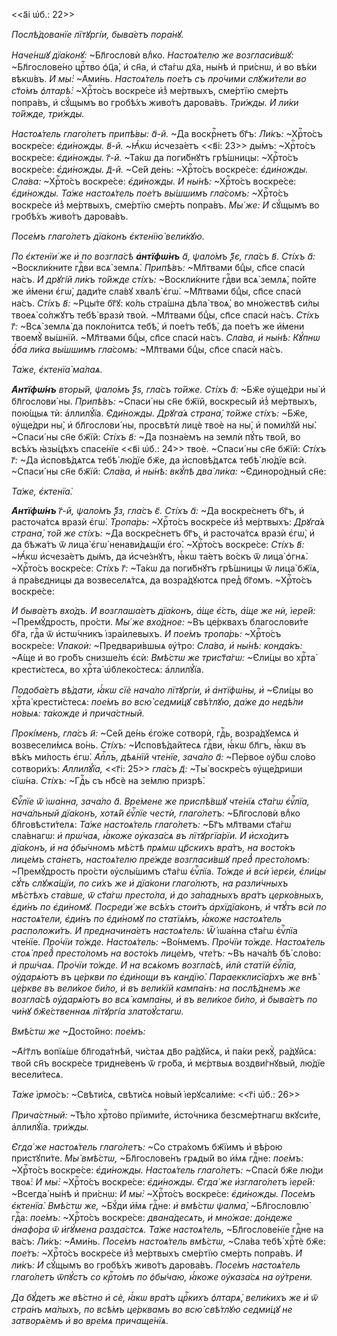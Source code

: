 <<а҃і ѡ҆б.: 22>>

*Послѣ́дованїе лїтꙋргі́и, быва́етъ пора́нꙋ.*

*Наче́ншꙋ дїа́конꙋ:* ~Бл҃гословѝ влⷣко. *Настоѧ́телю же возгласи́вшꙋ:*
~Бл҃гослове́но црⷭ҇тво ѻ҆ц҃а̀, и҆ сн҃а, и҆ ст҃а́гѡ дх҃а, ны́нѣ и҆ при́снѡ, и҆ во
вѣ́ки вѣкѡ́въ. *И҆ мы̀:* ~А҆ми́нь. *Настоѧ́тель пое́тъ съ про́чими слꙋжи́тели во
ст҃о́мъ ѻ҆лтарѣ̀:* ~Хрⷭ҇то́съ воскре́се и҆з̾ ме́ртвыхъ, сме́ртїю сме́рть
попра́въ, и҆ сꙋ́щымъ во гробѣ́хъ живо́тъ дарова́въ. *Три́жды. И҆ ли́ки то́йжде,
три́жды.*

*Настоѧ́тель глаго́летъ припѣ́вы: а҃-й.* ~Да воскрⷭ҇нетъ бг҃ъ: *Ли́къ:*
~Хрⷭ҇то́съ воскре́се: *є҆ди́ножды. в҃-й.* ~Ꙗ҆́кѡ и҆счеза́етъ <<в҃і: 23>> ды́мъ:
~Хрⷭ҇то́съ воскре́се: *є҆ди́ножды. г҃-й.* ~Та́кѡ да поги́бнꙋтъ грѣ́шницы:
~Хрⷭ҇то́съ воскре́се: *є҆ди́ножды. д҃-й.* ~Се́й де́нь: ~Хрⷭ҇то́съ воскре́се:
*є҆ди́ножды. Сла́ва:* ~Хрⷭ҇то́съ воскре́се: *є҆ди́ножды. И҆ ны́нѣ:* ~Хрⷭ҇то́съ
воскре́се: *є҆ди́ножды. Та́же настоѧ́тель пое́тъ вы́шшимъ гла́сомъ:* ~Хрⷭ҇то́съ
воскре́се и҆з̾ ме́ртвыхъ, сме́ртїю сме́рть попра́въ. *Мы́ же: И҆* сꙋ́щымъ во
гробѣ́хъ живо́тъ дарова́въ.

*Посе́мъ глаго́летъ дїа́конъ є҆ктенїю̀ вели́кꙋю.*

*По є҆ктенїи́ же и҆ по возгла́сѣ __а҆нтїфѡ́нъ__ а҃, ѱало́мъ ѯ҃є, гла́съ в҃.
Сті́хъ а҃:* ~Воскли́кните гдⷭ҇ви всѧ̀ землѧ̀. *Припѣ́въ:* ~Мл҃твами бцⷣы, сп҃се
спасѝ на́съ. *И҆ дрꙋгі́й ли́къ то́йжде сті́хъ:* ~Воскли́кните гдⷭ҇ви всѧ̀
землѧ̀, по́йте же и҆́мени є҆гѡ̀, дади́те сла́вꙋ хвалѣ̀ є҆гѡ̀. ~Мл҃твами бцⷣы,
сп҃се спасѝ на́съ. *Сті́хъ в҃:* ~Рцы́те бг҃ꙋ: ко́ль стра́шна дѣла̀ твоѧ̀, во
мно́жествѣ си́лы твоеѧ̀ со́лжꙋтъ тебѣ̀ вразѝ твоѝ. ~Мл҃твами бцⷣы, сп҃се спасѝ
на́съ. *Сті́хъ г҃:* ~Всѧ̀ землѧ̀ да покло́нитсѧ тебѣ̀, и҆ пое́тъ тебѣ̀, да
пое́тъ же и҆́мени твоемꙋ̀ вы́шнїй. ~Мл҃твами бцⷣы, сп҃се спасѝ на́съ. *Сла́ва,
и҆ ны́нѣ: Кꙋ́пнѡ ѻ҆́ба ли́ка вы́шшимъ гла́сомъ:* ~Мл҃твами бцⷣы, сп҃се спасѝ
на́съ.

*Та́же, є҆ктенїа̀ ма́лаѧ.*

*__А҆нтїфѡ́нъ__ вторы́й, ѱало́мъ ѯ҃ѕ, гла́съ то́йже. Сті́хъ а҃:* ~Бж҃е
ᲂу҆ще́дри ны̀ и҆ бл҃гослови́ ны. *Припѣ́въ:* ~Спаси́ ны сн҃е бж҃їй, воскресы́й
и҆з̾ ме́ртвыхъ, пою́щыѧ тѝ: а҆ллилꙋ́їа. *Є҆ди́ножды. Дрꙋга́ѧ страна̀, то́йже
сті́хъ:* ~Бж҃е, ᲂу҆ще́дри ны̀, и҆ бл҃гослови́ ны, просвѣтѝ лицѐ твоѐ на ны̀, и҆
поми́лꙋй ны̀. ~Спаси́ ны сн҃е бж҃їй: *Сті́хъ в҃:* ~Да позна́емъ на землѝ пꙋ́ть
тво́й, во всѣ́хъ ꙗ҆зы́цѣхъ спасе́нїе <<в҃і ѡ҆б.: 24>> твоѐ. ~Спаси́ ны сн҃е
бж҃їй: *Сті́хъ г҃:* ~Да и҆сповѣ́дѧтсѧ тебѣ̀ лю́дїе бж҃е, да и҆сповѣ́дѧтсѧ тебѣ̀
лю́дїе всѝ. ~Спаси́ ны сн҃е бж҃їй: *Сла́ва, и҆ ны́нѣ: вкꙋ́пѣ два̀ ли́ка:*
~Є҆диноро́дный сн҃е:

*Та́же, є҆ктенїа̀.*

*__А҆нтїфѡ́нъ__ г҃-й, ѱало́мъ ѯ҃з, гла́съ є҃. Сті́хъ а҃:* ~Да воскре́снетъ
бг҃ъ, и҆ расточа́тсѧ вразѝ є҆гѡ̀. *Тропа́рь:* ~Хрⷭ҇то́съ воскре́се и҆з̾
ме́ртвыхъ: *Дрꙋга́ѧ страна̀, то́й же сті́хъ:* ~Да воскре́снетъ бг҃ъ, и҆
расточа́тсѧ вразѝ є҆гѡ̀, и҆ да бѣжа́тъ ѿ лица̀ є҆гѡ̀ ненави́дѧщїи є҆го̀.
~Хрⷭ҇то́съ воскре́се: *Сті́хъ в҃:* ~Ꙗ҆́кѡ и҆счеза́етъ ды́мъ, да и҆сче́знꙋтъ,
ꙗ҆́кѡ та́етъ во́скъ ѿ лица̀ ѻ҆гнѧ̀. ~Хрⷭ҇то́съ воскре́се: *Сті́хъ г҃:* ~Та́кѡ да
поги́бнꙋтъ грѣ́шницы ѿ лица̀ бж҃їѧ, а҆ пра́вєдницы да возвеселѧ́тсѧ, да
возра́дꙋютсѧ пред̾ бг҃омъ. ~Хрⷭ҇то́съ воскре́се:

*И҆ быва́етъ вхо́дъ. И҆ возглаша́етъ дїа́конъ, а҆́ще є҆́сть, а҆́ще же нѝ,
і҆ере́й:* ~Премꙋ́дрость, про́сти. *Мы́ же вхо́дное:* ~Въ це́рквахъ благослови́те
бг҃а, гдⷭ҇а ѿ и҆стѡ́чникъ і҆зра́илевыхъ. *И҆ пое́мъ тропа́рь:* ~Хрⷭ҇то́съ
воскре́се: *Ѵ҆пакоѝ:* ~Предвари́вшыѧ ᲂу҆́тро: *Сла́ва, и҆ ны́нѣ: конда́къ:*
~А҆́ще и҆ во гро́бъ снизше́лъ є҆сѝ: *Вмѣ́стѡ же трист҃а́гѡ:* ~Є҆ли́цы во хрⷭ҇та̀
крести́стесѧ, во хрⷭ҇та̀ ѡ҆блеко́стесѧ: а҆ллилꙋ́їа.

*Подоба́етъ вѣ́дати, ꙗ҆́кѡ сїѐ нача́ло лїтꙋргі́и, и҆ а҆нтїфѡ́ны, и҆* ~Є҆ли́цы
во хрⷭ҇та̀ крести́стесѧ: *пое́мъ во всю̀ седми́цꙋ свѣ́тлꙋю, да́же до недѣ́ли
но́выѧ: та́кожде и҆ прича́стный.*

*Прокі́менъ, гла́съ и҃:* ~Се́й де́нь є҆го́же сотворѝ, гдⷭ҇ь, возра́дꙋемсѧ и҆
возвесели́мсѧ во́нь. *Сті́хъ:* ~И҆сповѣ́дайтесѧ гдⷭ҇ви, ꙗ҆́кѡ бл҃гъ, ꙗ҆́кѡ въ
вѣ́къ ми́лость є҆гѡ̀. *А҆пⷭ҇лъ, дѣѧ́нїй чте́нїе, зача́ло а҃:* ~Пе́рвое ᲂу҆́бѡ
сло́во сотвори́хъ: *А҆ллилꙋ́їа,* <<г҃і: 25>> *гла́съ д҃:* ~Ты̀ воскре́съ
ᲂу҆ще́дриши сїѡ́на. *Сті́хъ:* ~Гдⷭ҇ь съ нб҃сѐ на зе́млю призрѣ̀.

*Є҆ѵⷢ҇лїе ѿ і҆ѡа́нна, зача́ло а҃. Вре́мене же приспѣ́вшꙋ чте́нїѧ ст҃а́гѡ
є҆ѵⷢ҇лїа, нача́льный дїа́конъ, хотѧ́й є҆ѵⷢ҇лїе честѝ, глаго́летъ:* ~Бл҃гословѝ
влⷣко бл҃говѣсти́телѧ: *Та́же настоѧ́тель глаго́летъ:* ~Бг҃ъ мл҃твами ст҃а́гѡ
сла́внагѡ: *и҆ прѡ́чаѧ, ꙗ҆́коже ᲂу҆каза́сѧ въ лїтꙋргїа́рїи. И҆ и҆схо́дитъ
дїа́конъ, и҆ на ѻ҆бы́чномъ мѣ́стѣ прѧ́мѡ цр҃скихъ вра́тъ, на восто́къ лице́мъ
ста́нетъ, настоѧ́телю пре́жде возгласи́вшꙋ пред̾ престо́ломъ:* ~Премꙋ́дрость
про́сти ᲂу҆слы́шимъ ст҃а́гѡ є҆ѵⷢ҇лїа. *То́жде и҆ всѝ і҆ерє́и, є҆ли́цы сꙋ́ть
слꙋжа́щїи, по си́хъ же и҆ дїа́кони глаго́лютъ, на разли́чныхъ мѣ́стѣхъ ста́вше,
ѿ ст҃а́гѡ престо́ла, и҆ до за́падныхъ вра́тъ церко́вныхъ, є҆ди́нъ по є҆ди́номꙋ.
Посреди́ же всѣ́хъ стои́тъ а҆рхїдїа́конъ, и҆ чтꙋ́тъ всѝ по настоѧ́тели, є҆ди́нъ
по є҆ди́номꙋ по статїѧ́мъ, ꙗ҆́коже настоѧ́тель расположи́тъ. И҆ предначина́етъ
настоѧ́тель: Ѿ* і҆ѡа́нна ст҃а́гѡ є҆ѵⷢ҇лїа чте́нїе. *Про́чїи то́жде.
Настоѧ́тель:* ~Во́нмемъ. *Про́чїи то́жде. Настоѧ́тель стоѧ̀ пред̾ престо́ломъ на
восто́къ лице́мъ, чте́тъ:* ~Въ нача́лѣ бѣ̀ сло́во: *и҆ прѡ́чаѧ. Про́чїи то́жде.
И҆ на всѧ́комъ возгла́сѣ, и҆лѝ статїѝ є҆ѵⷢ҇лїа, ᲂу҆дарѧ́ютъ въ це́ркви по
є҆ди́нощи въ кандїю̀. Параекклисїа́рхъ же внѣ̀ це́ркве въ вели́кое би́ло, и҆ въ
вели́кїй кампа́нъ: на послѣ́днемъ же возгла́сѣ ᲂу҆дарѧ́ютъ во всѧ̀ кампа́ны, и҆
въ вели́кое би́ло, и҆ быва́етъ по чи́нꙋ бж҃е́ственнаѧ лїтꙋргі́а златоꙋ́стагѡ.*

*Вмѣ́стѡ же* ~Досто́йно: *пое́мъ:*

~А҆́гг҃лъ вопїѧ́ше бл҃года́тнѣй, чи́стаѧ дв҃о ра́дꙋйсѧ, и҆ па́ки рекꙋ̀,
ра́дꙋйсѧ: тво́й сн҃ъ воскре́се тридне́венъ ѿ гро́ба, и҆ мє́ртвыѧ воздви́гнꙋвый,
лю́дїе весели́тесѧ.

*Та́же і҆рмо́съ:* ~Свѣти́сѧ, свѣти́сѧ но́вый і҆ерꙋсали́ме: <<г҃і ѡ҆б.: 26>>

*Прича́стный:* ~Тѣ́ло хрⷭ҇то́во прїими́те, и҆сто́чника безсме́ртнагѡ вкꙋси́те,
а҆ллилꙋ́їа. *три́жды.*

*Є҆гда́ же настоѧ́тель глаго́летъ:* ~Со стра́хомъ бж҃їимъ и҆ вѣ́рою
пристꙋпи́те. *Мы̀ вмѣ́стѡ,* ~Бл҃гослове́нъ грѧды́й во и҆́мѧ гдⷭ҇не: *пое́мъ:*
~Хрⷭ҇то́съ воскре́се: *є҆ди́ножды. Настоѧ́тель глаго́летъ:* ~Спасѝ бж҃е лю́ди
твоѧ̀: *И҆ мы̀:* ~Хрⷭ҇то́съ воскре́се: *є҆ди́ножды. Є҆гда́ же и҆зглаго́летъ
і҆ере́й:* ~Всегда̀ ны́нѣ и҆ при́снѡ: *И҆ мы̀:* ~Хрⷭ҇то́съ воскре́се:
*є҆ди́ножды. Посе́мъ є҆ктенїа̀. Вмѣ́стѡ же,* ~Бꙋ́ди и҆́мѧ гдⷭ҇не: *и҆ вмѣ́стѡ
ѱалма̀,* ~Бл҃гословлю̀ гдⷭ҇а: *пое́мъ:* ~Хрⷭ҇то́съ воскре́се: *двана́десѧть, и҆
мно́жае: до́ндеже а҆нафо́ра ѿ и҆гꙋ́мена разда́стсѧ. Та́же настоѧ́тель,*
~Бл҃гослове́нїе гдⷭ҇не на ва́съ: *Ли́къ:* ~А҆ми́нь. *Посе́мъ настоѧ́тель
вмѣ́стѡ,* ~Сла́ва тебѣ̀ хрⷭ҇тѐ бж҃е: *пое́тъ:* ~Хрⷭ҇то́съ воскре́се и҆з̾
ме́ртвыхъ сме́ртїю сме́рть попра́въ. *И҆ ли́къ: И҆* сꙋ́щымъ во гробѣ́хъ живо́тъ
дарова́въ. *Посе́мъ настоѧ́тель глаго́летъ ѿпꙋ́стъ со крⷭ҇то́мъ по ѻ҆бы́чаю,
ꙗ҆́коже ᲂу҆каза́сѧ на ᲂу҆́трени.*

*Да бꙋ́детъ же вѣ́стно и҆ сѐ, ꙗ҆́кѡ вра́тъ црⷭ҇кихъ ѻ҆лтарѧ̀, вели́кихъ же и҆ ѿ
стра́нъ ма́лыхъ, по всѣ́мъ це́рквамъ во всю̀ свѣ́тлꙋю седми́цꙋ не затворѧ́емъ и҆
во вре́мѧ причаще́нїѧ.*

